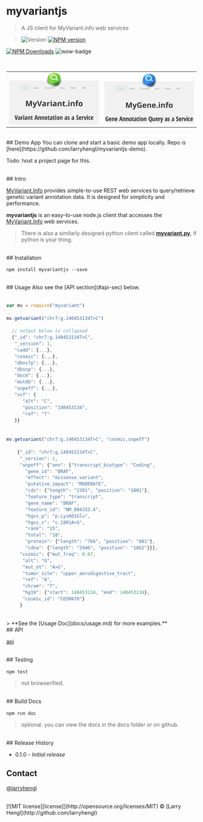 # myvariantjs

> A JS client for MyVariant.info web services

> ![Version][version]
[![NPM version][npm-image]][npm-url]
<!--
[![Build Status][travis-image]][travis-url]
[![Coveralls Status][coveralls-image]][coveralls-url]
[![Dependency Status][depstat-image]][depstat-url]
-->
[![NPM Downloads][download-badge]][npm-url]
![wow-badge][wow]
>

<br>
<table style="border:none;">
  <tr style="border:none;">
    <td style="border:none;">
      <a style="float:left;"><img alt="MyVariant.info" src="src/img/myvariant.png"></a>
    </td>
    <td style="border:none;">
      <a><img alt="MyGene.info" src="src/img/mygene.png"></a>
    </td>
</table>


<br>
## Demo App
You can clone and start a basic demo app locally.  Repo is [here](https://github.com/larryhengl/myvariantjs-demo).

Todo: host a project page for this.


<br>
## Intro

[MyVariant.Info](http://myvariant.info) provides simple-to-use REST web services to query/retrieve genetic variant annotation data. It is designed for simplicity and performance.

**myvariantjs** is an easy-to-use node.js client that accesses the [MyVariant.Info](http://myvariant.info) web services.

> There is also a similarly designed python client called [**myvariant.py**](https://github.com/Network-of-BioThings/myvariant.py), if python is your thing.


<br>
## Installation

```
npm install myvariantjs --save
```

<br>
## Usage
Also see the [API section](#api-sec) below.

```javascript

var mv = require("myvariant")

mv.getvariant("chr7:g.140453134T>C")

  // output below is collapsed
  {"_id": "chr7:g.140453134T>C",
   "_version": 1,
   "cadd": {...},
   "cosmic": {...},
   "dbnsfp": {...},
   "dbsnp": {...},
   "docm": {...},
   "mutdb": {...},
   "snpeff": {...},
   "vcf": {
      "alt": "C",
      "position": "140453134",
      "ref": "T"
   }}


mv.getvariant("chr7:g.140453134T>C", "cosmic,snpeff")

    {"_id": "chr7:g.140453134T>C",
     "_version": 1,
     "snpeff": {"ann": {"transcript_biotype": "Coding",
       "gene_id": "BRAF",
       "effect": "missense_variant",
       "putative_impact": "MODERATE",
       "cds": {"length": "2301", "position": "1801"},
       "feature_type": "transcript",
       "gene_name": "BRAF",
       "feature_id": "NM_004333.4",
       "hgvs_p": "p.Lys601Glu",
       "hgvs_c": "c.1801A>G",
       "rank": "15",
       "total": "18",
       "protein": {"length": "766", "position": "601"},
       "cdna": {"length": "2946", "position": "1862"}}},
     "cosmic": {"mut_freq": 0.07,
      "alt": "G",
      "mut_nt": "A>G",
      "tumor_site": "upper_aerodigestive_tract",
      "ref": "A",
      "chrom": "7",
      "hg19": {"start": 140453134, "end": 140453134},
      "cosmic_id": "COSM478"}
     }
```
<br>
> **See the [Usage Doc](docs/usage.md) for more examples.**

<br>
## API <a id="api-sec"></a>

[api](docs/api.md)

<br>
## Testing

```npm test```
> not browserified.

<br>
## Build Docs

```npm run doc```
> optional.  you can view the docs in the docs folder or on github.

<br>
## Release History

* 0.1.0  - _Initial release_


## Contact
[@larryhengl](https://twitter.com/LarryHengl)

<br>
[![MIT license][license]](http://opensource.org/licenses/MIT) © [Larry Hengl](http://github.com/larryhengl)


[license]: http://img.shields.io/badge/license-MIT-brightgreen.svg?style=flat-square

[version]: https://img.shields.io/badge/style-1.0.0-blue.svg?style=flat-square&label=release
[wow]: https://img.shields.io/badge/style-happy-green.svg?style=flat-square&label=myvariant

[npm-url]: https://npmjs.org/package/example
[npm-image]: https://img.shields.io/npm/v/example.svg?style=flat-square

[travis-url]: https://travis-ci.org//example
[travis-image]: https://img.shields.io/travis//example.svg?style=flat-square

[coveralls-url]: https://coveralls.io/r//example
[coveralls-image]: https://img.shields.io/coveralls//example.svg?style=flat-square

[depstat-url]: https://david-dm.org//example
[depstat-image]: https://david-dm.org//example.svg?style=flat-square

[download-badge]: http://img.shields.io/npm/dm/example.svg?style=flat-square
